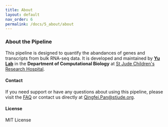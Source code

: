 ```yaml
---
title: About
layout: default
nav_order: 6
permalink: /docs/5_about/about
---
```


### About the Pipeline

This pipeline is designed to quantify the abandances of genes and transcripts from bulk RNA-seq data. It is developed and maintained by **[Yu Lab](https://www.stjude.org/research/labs/yu-lab.html)** in the **Department of Computational Biology** at [St Jude Children's Research Hospital](https://www.stjude.org/).



#### Contact
If you need support or have any questions about using this pipeline, please visit the [FAQ](https://jyyulab.github.io/bulkRNAseq_quantification_pipeline/docs/4_FAQ/FAQ) or contact us directly at Qingfei.Pan@stjude.org.



#### License
MIT License
